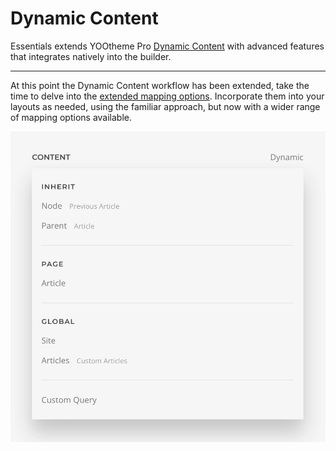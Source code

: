 # Dynamic Content

Essentials extends YOOtheme Pro [Dynamic Content](https://yootheme.com/support/yootheme-pro/joomla/dynamic-content) with advanced features that integrates natively into the builder.

---

<!--@include: ../_partials/enable-addon.md-->

At this point the Dynamic Content workflow has been extended, take the time to delve into the [extended mapping options](./extended.md). Incorporate them into your layouts as needed, using the familiar approach, but now with a wider range of mapping options available.

![Field Dynamic Options](./assets/field-dynamic-options.webp)
